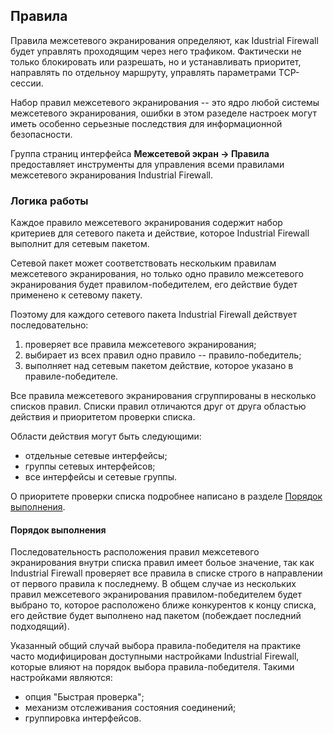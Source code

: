 ## Правила ##
Правила межсетевого экранирования определяют, как Idustrial Firewall будет управлять проходящим через него трафиком. Фактически не только блокировать или разрешать, но и устанавливать приоритет, направлять по отдельноу маршруту, управлять параметрами TCP-сессии. 

Набор правил межсетевого экранирования -- это ядро любой системы межсетевого экранирования, ошибки в этом разеделе настроек могут иметь особенно серьезные последствия для информационной безопасности. 

Группа страниц интерфейса <b>Межсетевой экран -> Правила</b> предоставляет инструменты для управления всеми правилами межсетевого экранирования Industrial Firewall.

### Логика работы ###
Каждое правило межсетевого экранирования содержит набор критериев для сетевого пакета и действие, которое Industrial Firewall выполнит для сетевым пакетом. 

Сетевой пакет может соответствовать нескольким правилам межсетевого экранирования, но только одно правило межсетевого экранирования будет правилом-победителем, его действие будет применено к сетевому пакету. 

Поэтому для каждого сетевого пакета Industrial Firewall действует последовательно:
1. проверяет все правила межсетевого экранирования;
2. выбирает из всех правил одно правило -- правило-победитель;
3. выполняет над сетевым пакетом действие, которое указано в правиле-победителе.

Все правила межсетевого экранирования сгруппированы в несколько списков правил.
Списки правил отличаются друг от друга областью действия и приоритетом проверки списка. 

Области действия могут быть следующими:
* отдельные сетевые интерфейсы; 
* группы сетевых интерфейсов; 
* все интерфейсы и сетевые группы.

О приоритете проверки списка подробнее написано в разделе [Порядок выполнения](#порядок-выполнения).

#### Порядок выполнения ####
Последовательность расположения правил межсетевого экранирования внутри списка правил имеет больое значение, так как Industrial Firewall проверяет все правила в списке строго в направлении от первого правила к последнему. В общем случае из нескольких правил межсетевого экранирования правилом-победителем будет выбрано то, которое расположено ближе конкурентов к концу списка, его действие будет выполнено над пакетом (побеждает последний подходящий).  

Указанный общий случай выбора правила-победителя на практике часто модифицирован доступными настройками Industrial Firewall, которые влияют на порядок выбора правила-победителя. Такими настройками являются: 
* опция "Быстрая проверка";
* механизм отслеживания состояния соединений;
* группировка интерфейсов. 
